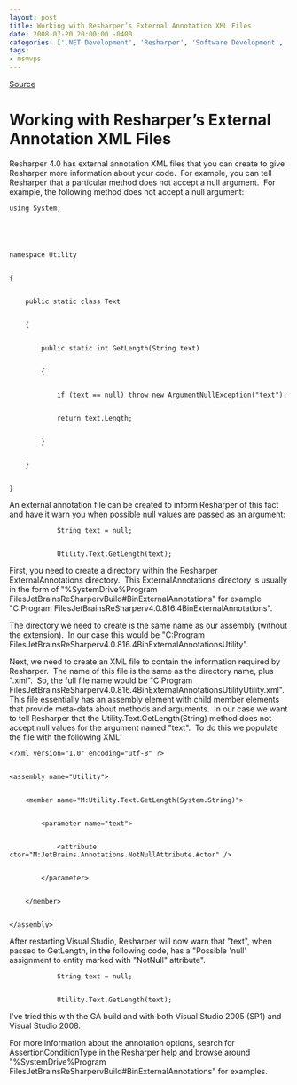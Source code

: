 ```yaml
---
layout: post
title: Working with Resharper’s External Annotation XML Files
date: 2008-07-20 20:00:00 -0400
categories: ['.NET Development', 'Resharper', 'Software Development', 'Visual Studio 2008']
tags:
- msmvps
---
```

[Source](http://blogs.msmvps.com/peterritchie/2008/07/21/working-with-resharper-s-external-annotation-xml-files/ "Permalink to Working with Resharper’s External Annotation XML Files")

# Working with Resharper’s External Annotation XML Files

Resharper 4.0 has external annotation XML files that you can create to give Resharper more information about your code.  For example, you can tell Resharper that a particular method does not accept a null argument.  For example, the following method does not accept a null argument:
    
    
    using System;
    
    
     
    
    
    namespace Utility
    
    
    {
    
    
        public static class Text
    
    
        {
    
    
            public static int GetLength(String text)
    
    
            {
    
    
                if (text == null) throw new ArgumentNullException("text");
    
    
                return text.Length;
    
    
            }
    
    
        }
    
    
    }

An external annotation file can be created to inform Resharper of this fact and have it warn you when possible null values are passed as an argument:
    
    
                String text = null;
    
    
                Utility.Text.GetLength(text);

First, you need to create a directory within the Resharper ExternalAnnotations directory.  This ExternalAnnotations directory is usually in the form of "%SystemDrive%Program FilesJetBrainsReSharpervBuild#BinExternalAnnotations" for example "C:Program FilesJetBrainsReSharperv4.0.816.4BinExternalAnnotations".

The directory we need to create is the same name as our assembly (without the extension).  In our case this would be "C:Program FilesJetBrainsReSharperv4.0.816.4BinExternalAnnotationsUtility".

Next, we need to create an XML file to contain the information required by Resharper.  The name of this file is the same as the directory name, plus ".xml".  So, the full file name would be "C:Program FilesJetBrainsReSharperv4.0.816.4BinExternalAnnotationsUtilityUtility.xml".  This file essentially has an assembly element with child member elements that provide meta-data about methods and arguments.  In our case we want to tell Resharper that the Utility.Text.GetLength(String) method does not accept null values for the argument named "text".  To do this we populate the file with the following XML:
    
    
    <?xml version="1.0" encoding="utf-8" ?>
    
    
    <assembly name="Utility">
    
    
        <member name="M:Utility.Text.GetLength(System.String)">
    
    
            <parameter name="text">
    
    
                <attribute ctor="M:JetBrains.Annotations.NotNullAttribute.#ctor" />
    
    
            </parameter>
    
    
        </member>
    
    
    </assembly>

After restarting Visual Studio, Resharper will now warn that "text", when passed to GetLength, in the following code, has a "Possible 'null' assignment to entity marked with "NotNull" attribute".
    
    
                String text = null;
    
    
                Utility.Text.GetLength(text);

I've tried this with the GA build and with both Visual Studio 2005 (SP1) and Visual Studio 2008.

For more information about the annotation options, search for AssertionConditionType in the Resharper help and browse around "%SystemDrive%Program FilesJetBrainsReSharpervBuild#BinExternalAnnotations" for examples.

